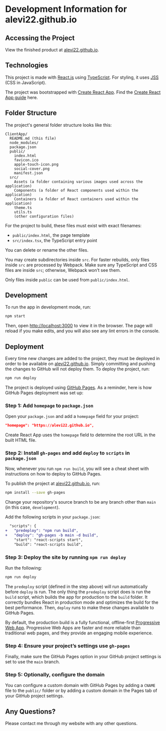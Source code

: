 # Development Information for alevi22.github.io

## Accessing the Project

View the finished product at [alevi22.github.io](https://alevi22.github.io).

## Technologies

This project is made with [React.js](https://reactjs.org/) using [TypeScript](https://www.typescriptlang.org/). For styling, it uses [JSS](https://cssinjs.org/react-jss) (CSS in JavaScript).

The project was bootstrapped with [Create React App](https://github.com/facebookincubator/create-react-app). Find the [Create React App guide](https://github.com/facebookincubator/create-react-app/blob/master/packages/react-scripts/template/README.md) here.

## Folder Structure

The project's general folder structure looks like this:

```
ClientApp/
  README.md (this file)
  node_modules/
  package.json
  public/
    index.html
    favicon.ico
    apple-touch-icon.png
    social-cover.png
    manifest.json
  src/
    Assets (a folder containing various images used across the application)
    Components (a folder of React components used within the application)
    Containers (a folder of React containers used within the application)
    theme.ts
    utils.ts
    (other configuration files)
```

For the project to build, these files must exist with exact filenames:

* `public/index.html`, the page template
* `src/index.tsx`, the TypeScript entry point

You can delete or rename the other files.

You may create subdirectories inside `src`. For faster rebuilds, only files inside `src` are processed by Webpack. Make sure any TypeScript and CSS files are inside `src`; otherwise, Webpack won’t see them.

Only files inside `public` can be used from `public/index.html`.

## Development

To run the app in development mode, run:

```sh
npm start
```

Then, open [http://localhost:3000](http://localhost:3000) to view it in the browser. The page will reload if you make edits, and you will also see any lint errors in the console.

## Deployment

Every time new changes are added to the project, they must be deployed in order to be available on [alevi22.github.io](https://alevi22.github.io). Simply committing and pushing the changes to GitHub will not deploy them. To deploy the project, run:

```sh
npm run deploy
```

The project is deployed using [GitHub Pages](https://pages.github.com/). As a reminder, here is how GitHub Pages deployment was set up:

### Step 1: Add `homepage` to `package.json`

Open your `package.json` and add a `homepage` field for your project:

```json
"homepage": "https://alevi22.github.io",
```

Create React App uses the `homepage` field to determine the root URL in the built HTML file.

### Step 2: Install `gh-pages` and add `deploy` to `scripts` in `package.json`

Now, whenever you run `npm run build`, you will see a cheat sheet with instructions on how to deploy to GitHub Pages.

To publish the project at [alevi22.github.io](https://alevi22.github.io), run:

```sh
npm install --save gh-pages
```

Change your repository's source branch to be any branch other than `main` (in this case, `development`).

Add the following scripts in your `package.json`:

```diff
  "scripts": {
+   "predeploy": "npm run build",
+   "deploy": "gh-pages -b main -d build",
    "start": "react-scripts start",
    "build": "react-scripts build",
```

### Step 3: Deploy the site by running `npm run deploy`

Run the following:

```sh
npm run deploy
```

The `predeploy` script (defined in the step above) will run automatically before `deploy` is run. The only thing the `predeploy` script does is run the `build` script, which builds the app for production to the `build` folder. It correctly bundles React in production mode and optimizes the build for the best performance. Then, `deploy` runs to make these changes available to GitHub Pages.

By default, the production build is a fully functional, offline-first [Progressive Web App](https://developers.google.com/web/progressive-web-apps/). Progressive Web Apps are faster and more reliable than traditional web pages, and they provide an engaging mobile experience.

### Step 4: Ensure your project’s settings use `gh-pages`

Finally, make sure the GitHub Pages option in your GitHub project settings is set to use the `main` branch.

### Step 5: Optionally, configure the domain

You can configure a custom domain with GitHub Pages by adding a `CNAME` file to the `public/` folder or by adding a custom domain in the Pages tab of your GitHub project settings.

## Any Questions?

Please contact me through my website with any other questions.